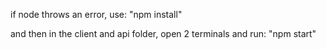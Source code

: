 if node throws an error, use: "npm install"

and then in the client and api folder, open 2 terminals and run: "npm start"
